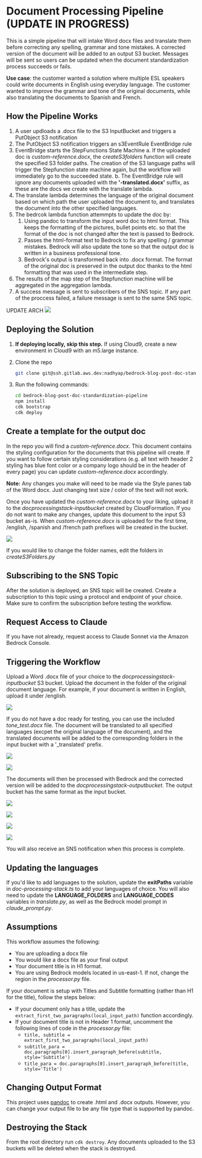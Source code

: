 # Document Processing Pipeline (UPDATE IN PROGRESS)

This is a simple pipeline that will intake Word docx files and translate them before correcting any spelling, grammar and tone mistakes. A corrected version of the document will be added to an output S3 bucket. Messages will be sent so users can be updated when the document standardization process succeeds or fails. 

**Use case**: the customer wanted a solution where multiple ESL speakers could write documents in English using everyday language. The customer wanted to improve the grammar and tone of the original documents, while also translating the documents to Spanish and French.

## How the Pipeline Works
1. A user updloads a .docx file to the S3 InputBucket and triggers a PutObject S3 notification
2. The PutObject S3 notification triggers an s3EventRule EventBridge rule
3. EventBridge starts the StepFunctions State Machine
    a. If the uploaded doc is _custom-reference.docx_, the _createS3folders_ function will create the specified S3 folder paths. The creation of the S3 language paths will trigger the Stepfunction state machine again, but the workflow will immediately go to the succeeded state.
    b. The EventBridge rule will ignore any documents uploaded with the **'-translated.docx'** suffix, as these are the docs we create with the translate lambda.
4. The translate lambda determines the language of the original document based on which path the user uploaded the document to, and translates the document into the other specified languages.
5. The bedrcok lambda function attemmpts to update the doc by:
    1. Using pandoc to transform the input word doc to html format. This keeps the formatting of the pictures, bullet points etc. so that the format of the doc is not changed after the text is passed to Bedrock.
    2. Passes the html-format text to Bedrock to fix any spelling / grammar mistakes. Bedrock will also update the tone so that the output doc is written in a business professional tone.
    3. Bedrock's output is transformed back into .docx format. The format of the original doc is preserved in the output doc thanks to the html formatting that was used in the intermediate step.
6. The results of the map step of the Stepfunction machine will be aggregated in the aggregation lambda.
7. A success message is sent to subscribers of the SNS topic. If any part of the proccess failed, a failure message is sent to the same SNS topic.

UPDATE ARCH
![](pictures/Architecture.png)


## Deploying the Solution
1. **If deploying locally, skip this step.** If using Cloud9, create a new environment in Cloud9 with an m5.large instance.
2. Clone the repo
    ```bash
    git clone git@ssh.gitlab.aws.dev:nadhyap/bedrock-blog-post-doc-standardization-pipeline.git
    ```
3. Run the following commands: 

    ```bash
    cd bedrock-blog-post-doc-standardization-pipeline
    npm install
    cdk bootstrap
    cdk deploy
    ```

## Create a template for the output doc
In the repo you will find a _custom-reference.docx_. This document contains the styling configuration for the documents that this pipeline will create. If you want to follow certain styling considerations (e.g. all text with header 2 styling has blue font color or a company logo should be in the header of every page) you can update _custom-reference.docx_ accordingly. 

**Note:** Any changes you make will need to be made via the Style panes tab of the Word docx. Just changing text size / color of the text will not work.

Once you have updated the _custom-reference.docx_ to your liking, upload it to the _docprocessingstack-inputbucket_ created by CloudFormation. If you do not want to make any changes, update this document to the input S3 bucket as-is. When _custom-reference.docx_ is uploaded for the first time, /english, /spanish and /french path prefixes will be created in the bucket.

![](pictures/input_bucket.png)

If you would like to change the folder names, edit the folders in _createS3Folders.py_

## Subscribing to the SNS Topic
After the solution is deployed, an SNS topic will be created. Create a subscription to this topic using a protocol and endpoint of your choice. Make sure to confirm the subscription before testing the workflow.

## Request Access to Claude
If you have not already, request access to Claude Sonnet via the Amazon Bedrock Console.

## Triggering the Workflow
Upload a Word .docx file of your choice to the _docprocessingstack-inputbucket_ S3 bucket. Upload the document in the folder of the original document language. For example, if your document is written in English, upload it under /english.

![](pictures/upload_tone_test.png)

If you do not have a doc ready for testing, you can use the included *tone_test.docx* file. The document will be translated to all specified languages (excpet the original language of the document), and the translated documents will be added to the corresponding folders in the input bucket with a '_translated' prefix. 

![](pictures/translated_doc.png)

![](pictures/spanish_translation.png)


The documents will then be processed with Bedrock and the corrected version will be added to the _docprocessingstack-outputbucket_. The output bucket has the same format as the input bucket.

![](pictures/output_bucket.png)

![](pictures/english.png)

![](pictures/french.png)

![](pictures/spanish.png)


You will also receive an SNS notification when this process is complete.


## Updating the languages
If you'd like to add languages to the solution, update the __exitPaths__ variable in _doc-processing-stack.ts_ to add your languages of choice. You will also need to update the __LANGUAGE_FOLDERS__ and __LANGUAGE_CODES__ variables in _translate.py_, as well as the Bedrock model prompt in *claude_prompt.py*.

## Assumptions
This workflow assumes the following:
* You are uploading a docx file
* You would like a docx file as your final output
* Your document title is in H1 format. 
* You are using Bedrock models located in us-east-1. If not, change the region in the _processor.py_ file.


If your document is setup with Titles and Subtitle formatting (rather than H1 for the title), follow the steps below:
* If your document only has a title, update the ```extract_first_two_paragraphs(local_input_path)``` function accordingly.
* If your document title is not in Header 1 format, uncomment the following lines of code in the _processor.py_ file: 
    * ```title, subtitle = extract_first_two_paragraphs(local_input_path)```
    * ```subtitle_para = doc.paragraphs[0].insert_paragraph_before(subtitle, style='Subtitle')```
    * ```title_para = doc.paragraphs[0].insert_paragraph_before(title, style='Title')```

## Changing Output Format
This project uses [pandoc](https://pandoc.org/) to create .html and .docx outputs. However, you can change your output file to be any file type that is supported by pandoc.

## Destroying the Stack
From the root directory run ```cdk destroy```. Any documents uploaded to the S3 buckets will be deleted when the stack is destroyed.